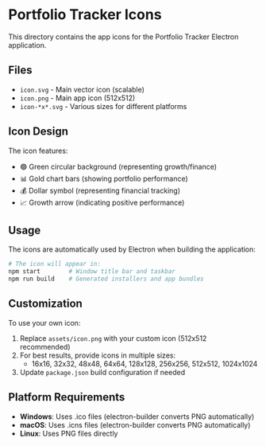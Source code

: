 # Portfolio Tracker Icons

This directory contains the app icons for the Portfolio Tracker Electron application.

## Files

- `icon.svg` - Main vector icon (scalable)
- `icon.png` - Main app icon (512x512)
- `icon-*x*.svg` - Various sizes for different platforms

## Icon Design

The icon features:
- 🟢 Green circular background (representing growth/finance)
- 📊 Gold chart bars (showing portfolio performance)
- 💰 Dollar symbol (representing financial tracking)
- 📈 Growth arrow (indicating positive performance)

## Usage

The icons are automatically used by Electron when building the application:

```bash
# The icon will appear in:
npm start        # Window title bar and taskbar
npm run build    # Generated installers and app bundles
```

## Customization

To use your own icon:

1. Replace `assets/icon.png` with your custom icon (512x512 recommended)
2. For best results, provide icons in multiple sizes:
   - 16x16, 32x32, 48x48, 64x64, 128x128, 256x256, 512x512, 1024x1024
3. Update `package.json` build configuration if needed

## Platform Requirements

- **Windows**: Uses .ico files (electron-builder converts PNG automatically)
- **macOS**: Uses .icns files (electron-builder converts PNG automatically) 
- **Linux**: Uses PNG files directly